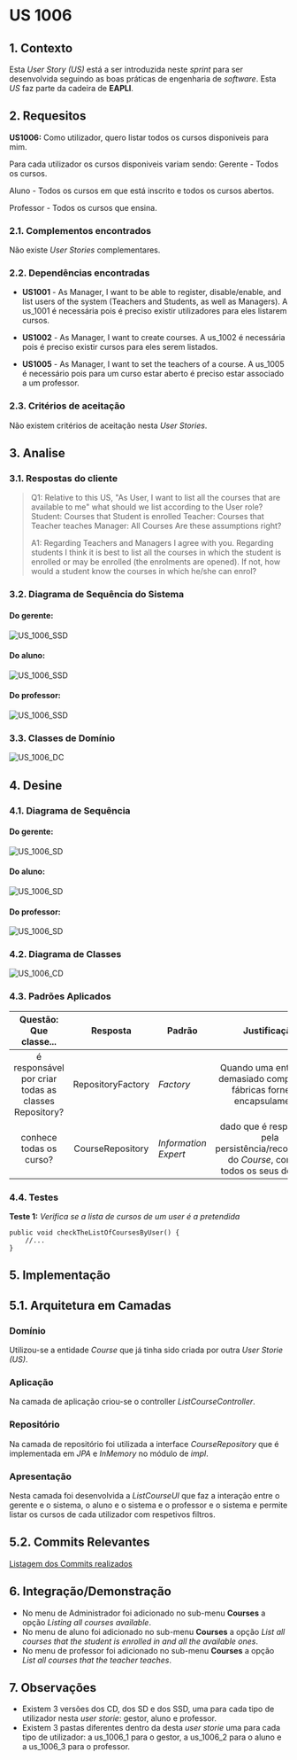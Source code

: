 # US 1006

## 1. Contexto

Esta *User Story (US)* está a ser introduzida neste *sprint* para ser desenvolvida seguindo as boas práticas de engenharia de *software*.
Esta *US* faz parte da cadeira de **EAPLI**.

## 2. Requesitos

**US1006:** Como utilizador, quero listar todos os cursos disponiveis para mim.

Para cada utilizador os cursos disponiveis variam sendo:
Gerente - Todos os cursos.

Aluno - Todos os cursos em que está inscrito e todos os cursos abertos.

Professor - Todos os cursos que ensina.

### 2.1. Complementos encontrados

Não existe *User Stories* complementares.

### 2.2. Dependências encontradas

- **US1001** - As Manager, I want to be able to register, disable/enable, and list users of the system (Teachers and Students, as well as Managers).
  A us_1001 é necessária pois é preciso existir utilizadores para eles listarem cursos.

- **US1002** - As Manager, I want to create courses.
  A us_1002 é necessária pois é preciso existir cursos para eles serem listados.

- **US1005** - As Manager, I want to set the teachers of a course.
  A us_1005 é necessário pois para um curso estar aberto é preciso estar associado a um professor.

### 2.3. Critérios de aceitação

Não existem critérios de aceitação nesta *User Stories*.

## 3. Analise

### 3.1. Respostas do cliente

> Q1: Relative to this US, "As User, I want to list all the courses that are available to me" what should we list according to the User role?
> Student: Courses that Student is enrolled
> Teacher: Courses that Teacher teaches
> Manager: All Courses
> Are these assumptions right?
>
> A1: Regarding Teachers and Managers I agree with you. Regarding students I think it is best to list all the courses in which the student is enrolled or may be enrolled (the enrolments are opened). If not, how would a student know the courses in which he/she can enrol?

### 3.2. Diagrama de Sequência do Sistema

#### Do gerente:
![US_1006_SSD](us_1006_1/SVG/System-sequence-diagram.svg)

#### Do aluno:
![US_1006_SSD](us_1006_2/SVG/System-sequence-diagram.svg)

#### Do professor:
![US_1006_SSD](us_1006_3/SVG/System-sequence-diagram.svg)

### 3.3. Classes de Domínio

![US_1006_DC](SVG/Domain-classes.svg)

## 4. Desine

### 4.1. Diagrama de Sequência

#### Do gerente:
![US_1006_SD](us_1006_1/SVG/Sequence-diagram.svg)

#### Do aluno:
![US_1006_SD](us_1006_2/SVG/Sequence-diagram.svg)

#### Do professor:
![US_1006_SD](us_1006_3/SVG/Sequence-diagram.svg)

### 4.2. Diagrama de Classes

![US_1006_CD](SVG/Class-diagram.svg)

### 4.3. Padrões Aplicados

|                Questão: Que classe...                |     Resposta      | Padrão               |                                            Justificação                                            |
|:----------------------------------------------------:|:-----------------:|----------------------|:--------------------------------------------------------------------------------------------------:|
| é responsável por criar todas as classes Repository? | RepositoryFactory | *Factory*            |           Quando uma entidade é demasiado complexa, as fábricas fornecem encapsulamento.           |
|               conhece todas os curso?                | CourseRepository  | *Information Expert* | dado que é responsável pela persistência/reconstrução do *Course*, conhece todos os seus detalhes. |

### 4.4. Testes

**Teste 1:** *Verifica se a lista de cursos de um user é a pretendida*

```
public void checkTheListOfCoursesByUser() {
	//...
}
```

## 5. Implementação

## 5.1. Arquitetura em Camadas

### Domínio

Utilizou-se a entidade *Course* que já tinha sido criada por outra *User Storie (US)*.

### Aplicação

Na camada de aplicação criou-se o controller *ListCourseController*.

### Repositório

Na camada de repositório foi utilizada a interface *CourseRepository* que é implementada em *JPA* e *InMemory* no módulo de *impl*.

### Apresentação

Nesta camada foi desenvolvida a *ListCourseUI* que faz a interação entre o gerente e o sistema, o aluno e o sistema e o professor e o sistema e permite listar os cursos de cada utilizador com respetivos filtros.

## 5.2. Commits Relevantes

[Listagem dos Commits realizados](https://github.com/Departamento-de-Engenharia-Informatica/sem4pi-22-23-20/issues/19)

## 6. Integração/Demonstração

* No menu de Administrador foi adicionado no sub-menu **Courses** a opção *Listing all courses available*.
* No menu de aluno foi adicionado no sub-menu **Courses** a opção *List all courses that the student is enrolled in and all the available ones*.
* No menu de professor foi adicionado no sub-menu **Courses** a opção *List all courses that the teacher teaches*.

## 7. Observações

* Existem 3 versões dos CD, dos SD e dos SSD, uma para cada tipo de utilizador nesta *user storie*: gestor, aluno e professor.
* Existem 3 pastas diferentes dentro da desta *user storie* uma para cada tipo de utilizador: a us_1006_1 para o gestor, a us_1006_2 para o aluno e a us_1006_3 para o professor.